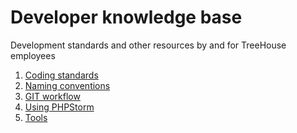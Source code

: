 Developer knowledge base
========================

Development standards and other resources by and for TreeHouse employees

1. [Coding standards](00-coding-standards.md)
2. [Naming conventions](01-naming-conventions.md)
3. [GIT workflow](02-git-workflow.md)
4. [Using PHPStorm](03-using-phpstorm.md)
5. [Tools](04-tools.md)
